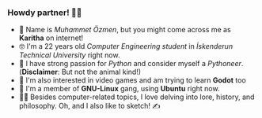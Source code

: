 ### Howdy partner! 👋🤠

- 🤖 Name is *Muhammet Özmen*, but you might come across me as **Karitha** on internet!
- 🤓 I'm a 22 years old *Computer Engineering student* in *İskenderun Technical University* right now.
- 🐍 I have strong passion for *Python* and consider myself a *Pythoneer*. (**Disclaimer**: But not the animal kind!)
- 👾 I'm also interested in video games and am trying to learn **Godot** too
- 🐧 I'm a member of **GNU-Linux** gang, using **Ubuntu** right now.
- 🧙‍♂️ Besides computer-related topics, I love delving into lore, history, and philosophy. Oh, and I also like to sketch! ✍️
